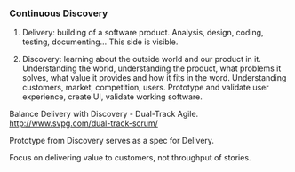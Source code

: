 ### Continuous Discovery

1. Delivery: building of a software product. Analysis, design, coding, testing, documenting… This side is visible.

2. Discovery: learning about the outside world and our product in it. Understanding the world, understanding the product, what problems it solves, what value it provides and how it fits in the word. Understanding customers, market, competition, users. Prototype and validate user experience, create UI, validate working software.

Balance Delivery with Discovery - Dual-Track Agile. http://www.svpg.com/dual-track-scrum/

Prototype from Discovery serves as a spec for Delivery.

Focus on delivering value to customers, not throughput of stories. 